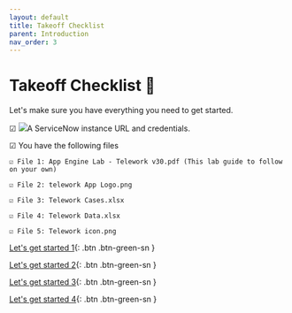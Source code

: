 ```yaml
---
layout: default
title: Takeoff Checklist
parent: Introduction
nav_order: 3
---
```


# Takeoff Checklist 🚀

Let's make sure you have everything you need to get started.

☑ ![](RackMultipart20221028-1-d1lmac_html_ce92986e4935f92b.png)A ServiceNow instance URL and credentials.


☑ You have the following files

    ☑ File 1: App Engine Lab - Telework v30.pdf (This lab guide to follow on your own)

    ☑ File 2: telework App Logo.png

    ☑ File 3: Telework Cases.xlsx

    ☑ File 4: Telework Data.xlsx

    ☑ File 5: Telework icon.png



[Let's get started 1]( ../Part_1_Build_the_Foundation){: .btn .btn-green-sn }

[Let's get started 2]( ../Part_1_Build_the_Foundation/Part_1.0_Main.md){: .btn .btn-green-sn }

[Let's get started 3]( /docs/Part_1_Build_the_Foundation/){: .btn .btn-green-sn }

[Let's get started 4]( /docs/Part_1_Build_the_Foundation/Part_1.0_Main.md){: .btn .btn-green-sn }
